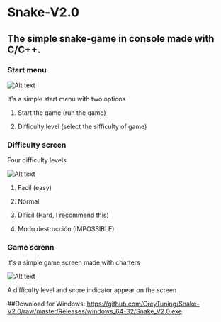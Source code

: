 ﻿# Snake-V2.0

## The simple snake-game in console made with C/C++.


### Start menu
![Alt text](https://github.com/CreyTuning/Snake-V2.0/blob/master/Images/1.PNG?raw=true "Main Menu")


It's a simple start menu with two options

1) Start the game (run the game)

2) Difficulty level (select the sifficulty of game)


### Difficulty screen
Four difficulty levels

![Alt text](https://github.com/CreyTuning/Snake-V2.0/blob/master/Images/5.PNG?raw=true "Main Menu")


1) Facil (easy)

2) Normal

3) Dificil (Hard, I recommend this)

4) Modo destrucción (IMPOSSIBLE)

### Game screnn
it's a simple game screen made with charters

![Alt text](https://github.com/CreyTuning/Snake-V2.0/blob/master/Images/2.PNG?raw=true "Main Menu")

A difficulty level and score indicator appear on the screen

##Download for Windows: 
https://github.com/CreyTuning/Snake-V2.0/raw/master/Releases/windows_64-32/Snake_V2.0.exe
